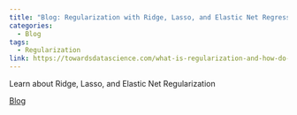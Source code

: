 ```yaml
---
title: "Blog: Regularization with Ridge, Lasso, and Elastic Net Regressions"
categories:
  - Blog
tags:
  - Regularization
link: https://towardsdatascience.com/what-is-regularization-and-how-do-i-use-it-f7008b5a68c6
---
```


Learn about Ridge, Lasso, and Elastic Net Regularization

[Blog](https://towardsdatascience.com/what-is-regularization-and-how-do-i-use-it-f7008b5a68c6)